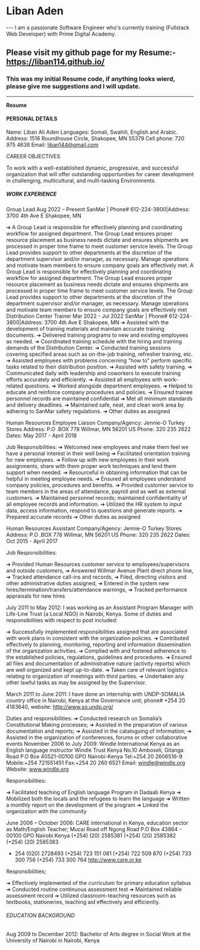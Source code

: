 # Liban Aden
--- I am a passionate Software Engineer who's currently training (Fullstack Web Developer) with Prime Digital Academy.
## Please visit my github page for my Resume:- https://liban114.github.io/
### This was my initial Resume code, if anything looks wierd, please give me suggestions and I will update.
---
**Resume**

#### PERSONAL DETAILS
 

Name: Liban Ali Aden
Languages: Somali, Swahili, English and Arabic.
Address: 1516 Roundhouse Circle, Shakopee, MN 55379
Cell phone: 720 975 4638
Email: liban144@gmail.com  

CAREER OBJECTIVES
	
To work with a well-established dynamic, progressive, and successful organization that will offer outstanding opportunities for career development in challenging, multicultural, and multi-tasking Environments. 

##### WORK EXPERIENCE 



Group Lead
Aug 2022 – Present
SanMar | Phone# 612-224-3800|Address: 3700 4th Ave E Shakopee, MN

➔	A Group Lead is responsible for effectively planning and coordinating workflow for assigned department. The Group Lead ensures proper resource placement as business needs dictate and ensures shipments are processed in proper time frame to meet customer service levels. The Group Lead provides support to other departments at the discretion of the department supervisor and/or manager, as necessary. Manage operations and motivate team members to ensure company goals are effectively met. A Group Lead is responsible for effectively planning and coordinating workflow for assigned department. The Group Lead ensures proper resource placement as business needs dictate and ensures shipments are processed in proper time frame to meet customer service levels. The Group Lead provides support to other departments at the discretion of the department supervisor and/or manager, as necessary. Manage operations and motivate team members to ensure company goals are effectively met
Distribution Center Trainer
Mar 2022 - Jul 2022 
SanMar | Phone# 612-224-3800|Address: 3700 4th Ave E Shakopee, MN
➔	Assisted with the development of training materials and maintain accurate training documents.
➔	 Delivered training programs to new and existing employees as needed.
➔	Coordinated training schedule with the hiring and training demands of the Distribution Center.
➔	 Conducted training sessions covering specified areas such as on-the-job training, refresher training, etc.
➔	Assisted employees with problems concerning "how to" perform specific tasks related to their distribution position.
➔	Assisted with safety training.
➔	Communicated daily with leadership and coworkers to execute training efforts accurately and efficiently.
➔	Assisted all employees with work-related questions.
➔	Worked alongside department employees. 
➔	Helped to educate and reinforce company procedures and policies.
➔	Ensured trainee personnel records are maintained confidential 
➔	Met all minimum standards and delivery deadlines.
➔	Maintained safe, neat, and clean work area by adhering to SanMar safety regulations.
➔	Other duties as assigned

Human Resources Employee Liaison 
Company/Agency: Jennie-O Turkey Stores
Address: P.O .BOX 778 Willmar, MN 56201 US
Phone: 320 235 2622
Dates: May 2017 - April 2018

Job Responsibilities:
➔	Welcomed new employees and make them feel we have a personal interest in their well being
➔	 Facilitated orientation training for new employees.
➔	Follow up with new employees in their work assignments, share with them proper work techniques and lend them support when needed.
➔	Resourceful in obtaining information that can be helpful in meeting employee needs.
➔	Ensured all employees understand company policies, procedures and benefits.
➔	Provided customer service to team members in the areas of attendance, payroll and as well as external customers.
➔	Maintained personnel records; maintained confidentiality of all employee records and information.
➔	Utilized the HR system to input data, access information, respond to questions and generate reports.
➔	Prepared accurate records
➔	Other duties as assigned

Human Resources Assistant 
Company/Agency: Jennie-O Turkey Stores
Address: P.O .BOX 778 Willmar, MN 56201 US
Phone: 320 235 2622
Dates: Oct 2015 - April 2017

Job Responsibilities:

➔	Provided Human Resources customer service to employees/supervisors and outside customers,
➔	Answered Willmar Avenue Plant direct phone line,
➔	Tracked attendance call-ins and records,
➔	Filed, directing visitors and other administrative duties assigned,
➔	Entered in the system new hires/termination/transfers/attendance warnings,
➔	Tracked performance appraisals for new hires

July 2011 to May 2012: I was working as an Assistant Program Manager with Life-Line Trust (a Local NGO) in Nairobi, Kenya. Some of duties and responsibilities with respect to post included:

➔	Successfully implemented responsibilities assigned that are associated with work plans in consistent with the organization policies.
➔	Contributed effectively to planning, monitoring, reporting and information dissemination of the organization activities.
➔	Complied with and fostered adherence to the established policies, regulations, guidelines and procedures.
➔	Ensured all files and documentation of administrative nature (activity reports) which are well organized and kept up-to-date.
➔	Taken care of relevant logistics relating to organization of meetings with third parties.
➔	Undertaken any other lawful tasks as may be assigned by the Supervisor.

March 2011 to June 2011: I have done an internship with UNDP-SOMALIA country office in Nairobi, Kenya at the Governance unit; phone# +254 20 4183640, website: http://www.so.undp.org/

Duties and responsibilities:
➔	Conducted research on Somalia’s Constitutional Making processes; 
➔	Assisted in the preparation of various documentation and reports; 
➔	Assisted in the cataloguing of information; 
➔	Assisted in the organization of conferences, forums or other collaborative events
November 2006 to July 2009: Windle International Kenya as an English language instructor
Windle Trust Kenya
No.10 Amboseli, Gitanga Road
P.O Box 40521-00100 GPO
Nairobi-Kenya
Tel:+254 20 2606516-9
Mobile:+254 721551451
Fax:+254 20 260 6521
Email: windle@windle.org
Website: www.windle.org

Responsibilities:

➔	Facilitated teaching of English language Program in  Dadaab Kenya 
➔	Mobilized both the locals and the refugees to learn the language
➔	Written a monthly report on the development of the program
➔	Linked the organization with the community

June 2006 – October 2006: CARE international in Kenya, education sector as Math/English Teacher; 
Mucai Road off Ngong Road
P.O Box 43864 - 00100 GPO
Nairobi Kenya
 (+254) (20) 2585381 (+254) (20) 2585382 (+254) (20) 2585383
 + 254 (020) 2728493
 (+254) 723 151 081 (+254) 722 509 870 (+254) 733 300 756 (+254) 733 300 764
http://www.care.or.ke

Responsibilities;

➔	Effectively implemented of the curriculum for primary education syllabus
➔	Conducted routine continuous assessment test
➔	Maintained reliable assessment record
➔	Utilized classroom-teaching resources such as textbooks, stationeries, teaching aid effectively and efficiently.

###### EDUCATION BACKGROUND 

Aug 2009 to December 2012:  Bachelor of Arts degree in Social Work at the University of Nairobi in Nairobi, Kenya 
  
